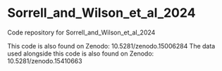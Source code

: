 # Sorrell_and_Wilson_et_al_2024
Code repository for Sorrell_and_Wilson_et_al_2024

This code is also found on Zenodo: 10.5281/zenodo.15006284
The data used alongside this code is also found on Zenodo: 10.5281/zenodo.15410663
